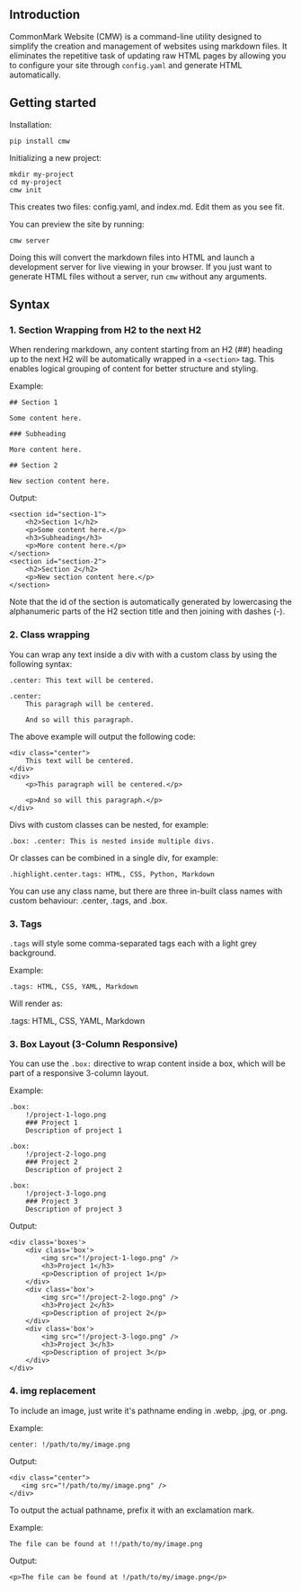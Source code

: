 ## Introduction

CommonMark Website (CMW) is a command-line utility designed to simplify the
creation and management of websites using markdown files. It eliminates the
repetitive task of updating raw HTML pages by allowing you to configure your
site through `config.yaml` and generate HTML automatically.

## Getting started

Installation:

    pip install cmw

Initializing a new project:

    mkdir my-project
    cd my-project
    cmw init

This creates two files: config.yaml, and index.md. Edit them as you see fit.

You can preview the site by running:

    cmw server

Doing this will convert the markdown files into HTML and launch a development
server for live viewing in your browser. If you just want to generate HTML
files without a server, run `cmw` without any arguments.

## Syntax

### 1. Section Wrapping from H2 to the next H2

When rendering markdown, any content starting from an H2 (##) heading up to the
next H2 will be automatically wrapped in a `<section>` tag. This enables
logical grouping of content for better structure and styling.

Example:

    ## Section 1

    Some content here.

    ### Subheading

    More content here.

    ## Section 2

    New section content here.

Output:

    <section id="section-1">
        <h2>Section 1</h2>
        <p>Some content here.</p>
        <h3>Subheading</h3>
        <p>More content here.</p>
    </section>
    <section id="section-2">
        <h2>Section 2</h2>
        <p>New section content here.</p>
    </section>

Note that the id of the section is automatically generated by lowercasing the
alphanumeric parts of the H2 section title and then joining with dashes (-).

### 2. Class wrapping

You can wrap any text inside a div with with a custom class by using the
following syntax:

    .center: This text will be centered.

    .center:
        This paragraph will be centered.

        And so will this paragraph.

The above example will output the following code:

    <div class="center">
        This text will be centered.
    </div>
    <div>
        <p>This paragraph will be centered.</p>

        <p>And so will this paragraph.</p>
    </div>

Divs with custom classes can be nested, for example:

    .box: .center: This is nested inside multiple divs.

Or classes can be combined in a single div, for example:

    .highlight.center.tags: HTML, CSS, Python, Markdown

You can use any class name, but there are three in-built class names with
custom behaviour: .center, .tags, and .box.

### 3. Tags

`.tags` will style some comma-separated tags each with a light grey background.

Example:

    .tags: HTML, CSS, YAML, Markdown

Will render as:

.tags: HTML, CSS, YAML, Markdown

### 3. Box Layout (3-Column Responsive)

You can use the `.box:` directive to wrap content inside a box, which will be part
of a responsive 3-column layout.

Example:

    .box:
        !/project-1-logo.png
        ### Project 1
        Description of project 1

    .box:
        !/project-2-logo.png
        ### Project 2
        Description of project 2

    .box:
        !/project-3-logo.png
        ### Project 3
        Description of project 3

Output:

    <div class='boxes'>
        <div class='box'>
            <img src="!/project-1-logo.png" />
            <h3>Project 1</h3>
            <p>Description of project 1</p>
        </div>
        <div class='box'>
            <img src="!/project-2-logo.png" />
            <h3>Project 2</h3>
            <p>Description of project 2</p>
        </div>
        <div class='box'>
            <img src="!/project-3-logo.png" />
            <h3>Project 3</h3>
            <p>Description of project 3</p>
        </div>
    </div>

### 4. img replacement

To include an image, just write it's pathname ending in .webp, .jpg, or .png.

Example:

    center: !/path/to/my/image.png

Output:

    <div class="center">
       <img src="!/path/to/my/image.png" />
    </div>

To output the actual pathname, prefix it with an exclamation mark.

Example:

    The file can be found at !!/path/to/my/image.png

Output:

    <p>The file can be found at !/path/to/my/image.png</p>
